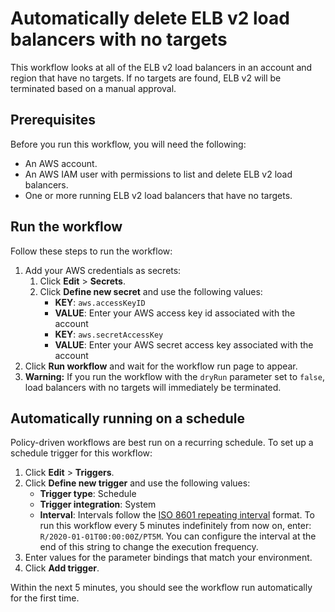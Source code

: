 # Automatically delete ELB v2 load balancers with no targets  

This workflow looks at all of the ELB v2 load balancers in an account and region that have no targets. 
If no targets are found, ELB v2 will be terminated based on a manual approval. 

## Prerequisites

Before you run this workflow, you will need the following:
- An AWS account.
- An AWS IAM user with permissions to list and delete ELB v2 load balancers.
- One or more running ELB v2 load balancers that have no targets. 

## Run the workflow

Follow these steps to run the workflow:
1. Add your AWS credentials as secrets:
   1. Click **Edit** > **Secrets**.
   2. Click **Define new secret** and use the following values:
      - **KEY**: `aws.accessKeyID`
      - **VALUE**: Enter your AWS access key id associated with the account
      - **KEY**: `aws.secretAccessKey`
      - **VALUE**: Enter your AWS secret access key associated with the account
2. Click **Run workflow** and wait for the workflow run page to appear.
3. **Warning:** If you run the workflow with the `dryRun` parameter set to
   `false`, load balancers with no targets will immediately be terminated.

## Automatically running on a schedule

Policy-driven workflows are best run on a recurring schedule. To set up a
schedule trigger for this workflow:

1. Click **Edit** > **Triggers**.
2. Click **Define new trigger** and use the following values:
   - **Trigger type**: Schedule
   - **Trigger integration**: System
   - **Interval**: Intervals follow the [ISO 8601 repeating
     interval](https://en.wikipedia.org/wiki/ISO_8601#Repeating_intervals)
     format. To run this workflow every 5 minutes indefinitely from now on,
     enter: `R/2020-01-01T00:00:00Z/PT5M`. You can configure the interval at the
     end of this string to change the execution frequency.
3. Enter values for the parameter bindings that match your environment.
4. Click **Add trigger**.

Within the next 5 minutes, you should see the workflow run automatically for the
first time.
